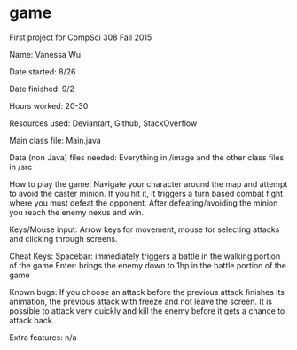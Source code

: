 # game
First project for CompSci 308 Fall 2015

Name:
Vanessa Wu

Date started:
8/26

Date finished:
9/2

Hours worked:
20-30

Resources used:
Deviantart, Github, StackOverflow

Main class file:
Main.java

Data (non Java) files needed:
Everything in /image and the other class files in /src

How to play the game:
Navigate your character around the map and attempt to avoid the caster minion. If you hit it, 
it triggers a turn based combat fight where you must defeat the opponent. 
After defeating/avoiding the minion you reach the enemy nexus and win.

Keys/Mouse input:
Arrow keys for movement, mouse for selecting attacks and clicking through screens.

Cheat Keys:
Spacebar: immediately triggers a battle in the walking portion of the game
Enter: brings the enemy down to 1hp in the battle portion of the game

Known bugs:
If you choose an attack before the previous attack finishes its animation,
the previous attack with freeze and not leave the screen.
It is possible to attack very quickly and kill the enemy before it gets a chance to 
attack back. 

Extra features:
n/a
